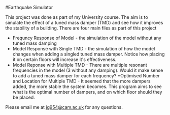 #Earthquake Simulator

This project was done as part of my University course. The aim is to simulate the effect of a tuned mass damper (TMD) and see how it improves the stability of a building. There are four main files as part of this project 

* Frequncy Response of Model - the simulation of the model without any tuned mass damping
* Model Response with Single TMD - the simulation of how the model changes when adding a singled tuned mass damper. Notice how placing it on certain floors will increase it's effectiveness.
* Model Reponse with Multiple TMD - There are multiple resonant frequencies in the model (3 without any damping). Would it make sense to add a tuned mass damper for each frequency? 
*Optimised Number and Location for Multiple TMD - It seemed that the more dampers added, the more stable the system becomes. This program aims to see what is the optimal number of dampers, and on which floor should they be placed.


Please email me at jg954@cam.ac.uk for any questions.